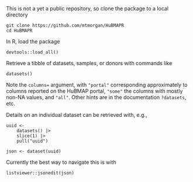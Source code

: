 This is not a yet a public repository, so clone the package to a local
directory

```
git clone https://github.com/mtmorgan/HuBMAPR
cd HuBMAPR
```

In R, load the package

```{r}
devtools::load_all()
```

Retrieve a tibble of datasets, samples, or donors with commands like

```{r}
datasets()
```

Note the `columns=` argument, with `"portal"` corresponding
approximately to columns reported on the HuBMAP portal, `"some"` the
columns with mostly non-NA values, and `"all"`. Other hints are in the
documentation `?datasets`, etc.

Details on an individual dataset can be retrieved with, e.g.,

```{r}
uuid <-
    datasets() |>
    slice(1) |>
    pull("uuid")

json <- dataset(uuid)
```

Currently the best way to navigate this is with

```{r}
listviewer::jsonedit(json)
```

